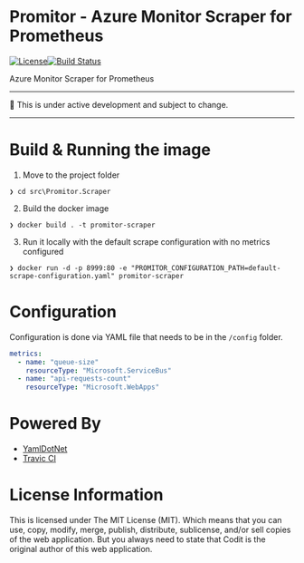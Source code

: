 # Promitor - Azure Monitor Scraper for Prometheus 
[![License](https://img.shields.io/github/license/mashape/apistatus.svg)](./LICENSE)[![Build Status](https://travis-ci.com/tomkerkhove/promitor.svg?token=GsSXSXe5xF8ZdYK5qExq&branch=master)](https://travis-ci.com/tomkerkhove/promitor)

Azure Monitor Scraper for Prometheus

----------------------------

:rotating_light: This is under active development and subject to change.

----------------------------

# Build & Running the image
1. Move to the project folder
```
❯ cd src\Promitor.Scraper
``` 

2. Build the docker image
```
❯ docker build . -t promitor-scraper
```

3. Run it locally with the default scrape configuration with no metrics configured
```
❯ docker run -d -p 8999:80 -e "PROMITOR_CONFIGURATION_PATH=default-scrape-configuration.yaml" promitor-scraper 
```

# Configuration
Configuration is done via YAML file that needs to be in the `/config` folder.

```yaml
metrics:
  - name: "queue-size"
    resourceType: "Microsoft.ServiceBus"
  - name: "api-requests-count"
    resourceType: "Microsoft.WebApps"
```

# Powered By
- [YamlDotNet](https://github.com/aaubry/YamlDotNet)
- [Travic CI](https://travis-ci.com/)

# License Information
This is licensed under The MIT License (MIT). Which means that you can use, copy, modify, merge, publish, distribute, sublicense, and/or sell copies of the web application. But you always need to state that Codit is the original author of this web application.
